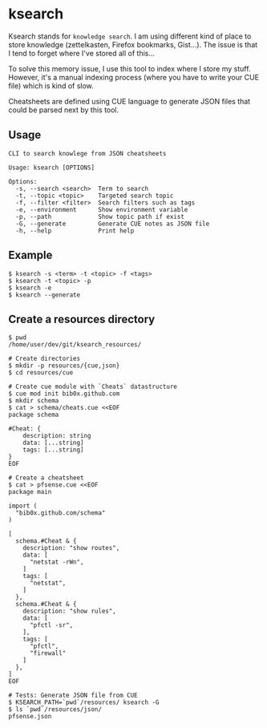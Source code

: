 # ksearch

Ksearch stands for `knowledge search`. I am using different kind of place to store knowledge (zettelkasten, Firefox bookmarks, Gist...). The issue is that I tend to forget where I've stored all of this... 

To solve this memory issue, I use this tool to index where I store my stuff.  
However, it's a manual indexing process (where you have to write your CUE file) which is kind of slow.  

Cheatsheets are defined using CUE language to generate JSON 
files that could be parsed next by this tool.

## Usage

```
CLI to search knowlege from JSON cheatsheets

Usage: ksearch [OPTIONS]

Options:
  -s, --search <search>  Term to search
  -t, --topic <topic>    Targeted search topic
  -f, --filter <filter>  Search filters such as tags
  -e, --environment      Show environment variable
  -p, --path             Show topic path if exist
  -G, --generate         Generate CUE notes as JSON file
  -h, --help             Print help
```

## Example

```
$ ksearch -s <term> -t <topic> -f <tags>
$ ksearch -t <topic> -p
$ ksearch -e
$ ksearch --generate
```

## Create a resources directory

```
$ pwd
/home/user/dev/git/ksearch_resources/

# Create directories
$ mkdir -p resources/{cue,json}
$ cd resources/cue

# Create cue module with `Cheats` datastructure
$ cue mod init bib0x.github.com
$ mkdir schema
$ cat > schema/cheats.cue <<EOF
package schema

#Cheat: {
    description: string
    data: [...string]
    tags: [...string]
}
EOF

# Create a cheatsheet
$ cat > pfsense.cue <<EOF
package main

import (
  "bib0x.github.com/schema"
)

[
  schema.#Cheat & {
    description: "show routes",
    data: [
      "netstat -rWn",
    ]
    tags: [
      "netstat",
    ]
  },
  schema.#Cheat & {
    description: "show rules",
    data: [
      "pfctl -sr",
    ],
    tags: [
      "pfctl",
      "firewall"
    ]
  },
]
EOF

# Tests: Generate JSON file from CUE
$ KSEARCH_PATH=`pwd`/resources/ ksearch -G
$ ls `pwd`/resources/json/
pfsense.json
```
